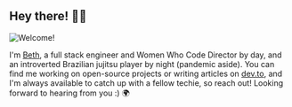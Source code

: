 ## Hey there! 👋🏻

![Welcome!](https://drive.google.com/uc?export=view&id=1adb0-Ls9NSEFPvk8mXSjuLRK2cPwUtyb)

I'm [Beth](https://linkedin.com/in/beth-glenfield), a full stack engineer and Women Who Code Director by day, and an introverted Brazilian jujitsu player by night (pandemic aside). You can find me working on open-source projects or writing articles on [dev.to](https://dev.to/eglenfield), and I'm always available to catch up with a fellow techie, so reach out! Looking forward to hearing from you :) 🌍
